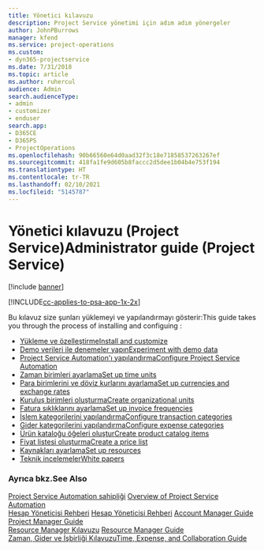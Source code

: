 ```yaml
---
title: Yönetici kılavuzu
description: Project Service yönetimi için adım adım yönergeler
author: JohnPBurrows
manager: kfend
ms.service: project-operations
ms.custom:
- dyn365-projectservice
ms.date: 7/31/2018
ms.topic: article
ms.author: ruhercul
audience: Admin
search.audienceType:
- admin
- customizer
- enduser
search.app:
- D365CE
- D365PS
- ProjectOperations
ms.openlocfilehash: 90b66560e64d0aad32f3c18e71858537263267ef
ms.sourcegitcommit: 418fa1fe9d605b8faccc2d5dee1b04b4e753f194
ms.translationtype: HT
ms.contentlocale: tr-TR
ms.lasthandoff: 02/10/2021
ms.locfileid: "5145787"
---
```

# <a name="administrator-guide-project-service"></a><span data-ttu-id="5ef2b-103">Yönetici kılavuzu (Project Service)</span><span class="sxs-lookup"><span data-stu-id="5ef2b-103">Administrator guide (Project Service)</span></span>

[!include [banner](../includes/psa-now-project-operations.md)]

[!INCLUDE[cc-applies-to-psa-app-1x-2x](../includes/cc-applies-to-psa-app-1x-2x.md)]

<span data-ttu-id="5ef2b-104">Bu kılavuz size şunları yüklemeyi ve yapılandırmayı gösterir:</span><span class="sxs-lookup"><span data-stu-id="5ef2b-104">This guide takes you through the process of installing and configuing :</span></span>  
  
- [<span data-ttu-id="5ef2b-105">Yükleme ve özelleştirme</span><span class="sxs-lookup"><span data-stu-id="5ef2b-105">Install and customize</span></span>](install-customize.md)
- [<span data-ttu-id="5ef2b-106">Demo verileri ile denemeler yapın</span><span class="sxs-lookup"><span data-stu-id="5ef2b-106">Experiment with demo data</span></span>](use-demo-data.md)
- [<span data-ttu-id="5ef2b-107">Project Service Automation'ı yapılandırma</span><span class="sxs-lookup"><span data-stu-id="5ef2b-107">Configure Project Service Automation</span></span>](configure.md)
- [<span data-ttu-id="5ef2b-108">Zaman birimleri ayarlama</span><span class="sxs-lookup"><span data-stu-id="5ef2b-108">Set up time units</span></span>](set-up-time-units.md)
- [<span data-ttu-id="5ef2b-109">Para birimlerini ve döviz kurlarını ayarlama</span><span class="sxs-lookup"><span data-stu-id="5ef2b-109">Set up currencies and exchange rates</span></span>](set-up-currencies-exchange-rates.md)
- [<span data-ttu-id="5ef2b-110">Kuruluş birimleri oluşturma</span><span class="sxs-lookup"><span data-stu-id="5ef2b-110">Create organizational units</span></span>](create-organizational-units.md)
- [<span data-ttu-id="5ef2b-111">Fatura sıklıklarını ayarlama</span><span class="sxs-lookup"><span data-stu-id="5ef2b-111">Set up invoice frequencies</span></span>](set-up-invoice-frequencies.md)
- [<span data-ttu-id="5ef2b-112">İşlem kategorilerini yapılandırma</span><span class="sxs-lookup"><span data-stu-id="5ef2b-112">Configure transaction categories</span></span>](configure-transaction-categories.md)
- [<span data-ttu-id="5ef2b-113">Gider kategorilerini yapılandırma</span><span class="sxs-lookup"><span data-stu-id="5ef2b-113">Configure expense categories</span></span>](configure-expense-categories.md)
- [<span data-ttu-id="5ef2b-114">Ürün kataloğu öğeleri oluştur</span><span class="sxs-lookup"><span data-stu-id="5ef2b-114">Create product catalog items</span></span>](create-product-catalog-items.md)
- [<span data-ttu-id="5ef2b-115">Fiyat listesi oluşturma</span><span class="sxs-lookup"><span data-stu-id="5ef2b-115">Create a price list</span></span>](create-price-list.md)
- [<span data-ttu-id="5ef2b-116">Kaynakları ayarlama</span><span class="sxs-lookup"><span data-stu-id="5ef2b-116">Set up resources</span></span>](set-up-resources.md)
- [<span data-ttu-id="5ef2b-117">Teknik incelemeler</span><span class="sxs-lookup"><span data-stu-id="5ef2b-117">White papers</span></span>](white-papers.md)
  
### <a name="see-also"></a><span data-ttu-id="5ef2b-118">Ayrıca bkz.</span><span class="sxs-lookup"><span data-stu-id="5ef2b-118">See Also</span></span>  
 <span data-ttu-id="5ef2b-119">[Project Service Automation sahipliği](../psa/overview.md)  </span><span class="sxs-lookup"><span data-stu-id="5ef2b-119">[Overview of Project Service Automation](../psa/overview.md)  </span></span>  
 <span data-ttu-id="5ef2b-120">[Hesap Yöneticisi Rehberi](../psa/account-manager-guide.md) [Hesap Yöneticisi Rehberi](../psa/project-manager-guide.md) </span><span class="sxs-lookup"><span data-stu-id="5ef2b-120">[Account Manager Guide](../psa/account-manager-guide.md) [Project Manager Guide](../psa/project-manager-guide.md) </span></span>  
 <span data-ttu-id="5ef2b-121">[Resource Manager Kılavuzu](../psa/resource-manager-guide.md) </span><span class="sxs-lookup"><span data-stu-id="5ef2b-121">[Resource Manager Guide](../psa/resource-manager-guide.md) </span></span>  
 [<span data-ttu-id="5ef2b-122">Zaman, Gider ve İşbirliği Kılavuzu</span><span class="sxs-lookup"><span data-stu-id="5ef2b-122">Time, Expense, and Collaboration Guide</span></span>](../psa/time-expense-collaboration-guide.md)
